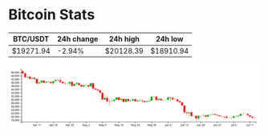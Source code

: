 # Bitcoin Stats

BTC/USDT|24h change|24h high|24h low|
|---|---|---|---|
|$19271.94|-2.94%|$20128.39|$18910.94|

<img src="./chart.svg">
